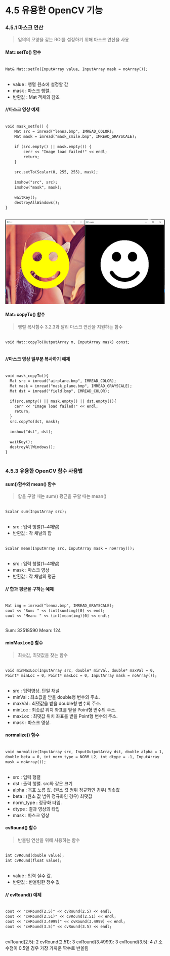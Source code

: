 4.5 유용한 OpenCV 기능
==================================

### 4.5.1 마스크 연산
> 임의의 모양을 갖는 ROI를 설정하기 위해 마스크 연산을 사용

#### Mat::setTo() 함수
<pre>
<code>
Mat& Mat::setTo(InputArray value, InputArray mask = noArray());
</code>
</pre>
* value : 행렬 원소에 설정할 값
* mask : 마스크 행렬.
* 반환값 : Mat 객체의 참조

#### //마스크 영상 예제
<pre>
<code>
void mask_setTo() {
	Mat src = imread("lenna.bmp", IMREAD_COLOR);
	Mat mask = imread("mask_smile.bmp", IMREAD_GRAYSCALE);

	if (src.empty() || mask.empty()) {
		cerr << "Image load failed!" << endl;
		return;
	}

	src.setTo(Scalar(0, 255, 255), mask);

	imshow("src", src);
	imshow("mask", mask);

	waitKey();
	destroyAllWindows();
}
</code>
</pre>
![Alt text](https://github.com/kvmii/opencv/blob/main/mask.png?raw=true)

#### Mat::copyTo() 함수
> 행렬 복사함수
> 3.2.3과 달리 마스크 연산을 지원하는 함수
<pre>
<code>
void Mat::copyTo(OutputArray m, InputArray mask) const;
</code>
</pre>

#### //마스크 영상 일부분 복사하기 예제
<pre>
<code>
void mask_copyTo(){
  Mat src = imread("airplane.bmp", IMREAD_COLOR);
  Mat mask = imread("mask_plane.bmp", IMREAD_GRAYSCALE);
  Mat dst = imread("field.bmp", IMREAD_COLOR);

  if(src.empty() || mask.empty() || dst.empty()){
    cerr << "Image load failed!" << endl;
    return;
  }
  src.copyTo(dst, mask);

  imshow("dst", dst);

  waitKey();
  destroyAllWindows();
}
</code>
</pre>

### 4.5.3 유용한 OpenCV 함수 사용법
#### sum()함수와 mean() 함수
> 합을 구할 때는 sum()
> 평균을 구할 때는 mean()
<pre>
<code>
Scalar sum(InputArray src);
</code>
</pre>
* src : 입력 행렬(1~4채널)
* 반환값 : 각 채널의 합

<pre>
<code>
Scalar mean(InputArray src, InputArray mask = noArray());
</code>
</pre>
* src : 입력 행렬(1~4채널)
* mask : 마스크 영상
* 반환값 : 각 채널의 평균

#### // 합과 평균을 구하는 예제
<pre>
<code>
Mat img = imread("lenna.bmp", IMREAD_GRAYSCALE);
cout << "Sum: " << (int)sum(img)[0] << endl;
cout << "Mean: " << (int)mean(img)[0] << endl;
</code>
</pre>

Sum: 32518590
Mean: 124

#### minMaxLoc() 함수
> 최솟값, 최댓값을 찾는 함수
<pre>
<code>
void minMaxLoc(InputArray src, double* minVal, double* maxVal = 0,
Point* minLoc = 0, Point* maxLoc = 0, InputArray mask = noArray());
</code>
</pre>
* src : 입력영상. 단일 채널
* minVal : 최소값을 받을 double형 변수의 주소.
* maxVal : 최댓값을 받을 double형 변수의 주소.
* minLoc : 최솟값 위치 좌표를 받을 Point형 변수의 주소.
* maxLoc : 최댓값 위치 좌표를 받을 Point형 변수의 주소.
* mask : 마스크 영상.

#### normalize() 함수
<pre>
<code>
void normalize(InputArray src, InputOutputArray dst, double alpha = 1,
double beta = 0, int norm_type = NORM_L2, int dtype = -1, InputArray mask = noArray());
</code>
</pre>
* src : 입력 행렬
* dst : 출력 행렬. src와 같은 크기
* alpha : 목표 노름 값. (원소 값 범위 정규화인 경우) 최솟값
* beta : (원소 값 범위 정규화인 경우) 최댓값
* norm_type : 정규화 타입.
* dtype : 결과 영상의 타입
* mask : 마스크 영상
</code>
</pre>

#### cvRound() 함수
> 반올림 연산을 위해 사용하는 함수
<pre>
<code>
int cvRound(double value);
int cvRound(float value);
</code>
</pre>
* value : 입력 실수 값.
* 반환값 : 반올림한 정수 값

#### // cvRound() 예제
<pre>
<code>
cout << "cvRound(2.5)" << cvRound(2.5) << endl;
cout << "cvRound(2.51)" << cvRound(2.51) << endl;
cout << "cvRound(3.4999)" << cvRound(3.4999) << endl;
cout << "cvRound(3.5)" << cvRound(3.5) << endl;
</code>
</pre>

cvRound(2.5): 2
cvRound(2.51): 3
cvRound(3.4999): 3
cvRound(3.5): 4
// 소수점이 0.5일 경우 가장 가까운 짝수로 반올림
